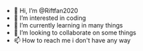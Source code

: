 - 👋 Hi, I’m @Riftfan2020
- 👀 I’m interested in coding
- 🌱 I’m currently learning in many things
- 💞️ I’m looking to collaborate on some things
- 📫 How to reach me i don't have any way

<!---
Riftfan2020/Riftfan2020 is a ✨ special ✨ repository because its `README.md` (this file) appears on your GitHub profile.
You can click the Preview link to take a look at your changes.
--->
